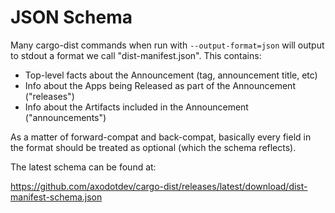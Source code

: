 # JSON Schema

Many cargo-dist commands when run with `--output-format=json` will output to stdout a format we call "dist-manifest.json". This contains:

* Top-level facts about the Announcement (tag, announcement title, etc)
* Info about the Apps being Released as part of the Announcement ("releases")
* Info about the Artifacts included in the Announcement ("announcements")

As a matter of forward-compat and back-compat, basically every field in the format should be treated as optional (which the schema reflects).

The latest schema can be found at:

https://github.com/axodotdev/cargo-dist/releases/latest/download/dist-manifest-schema.json

